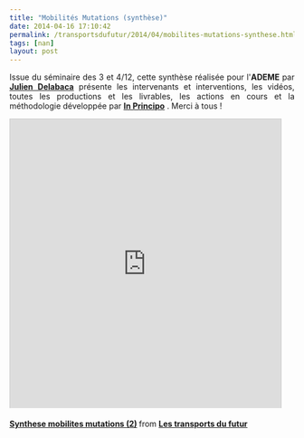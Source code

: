 ```yaml
---
title: "Mobilités Mutations (synthèse)"
date: 2014-04-16 17:10:42
permalink: /transportsdufutur/2014/04/mobilites-mutations-synthese.html
tags: [nan]
layout: post
---
```


<p style="text-align: justify;">Issue du séminaire des 3 et 4/12, cette synthèse réalisée pour l'<strong>ADEME</strong> par <a href="http://www.juliendelabaca.fr/" target="_blank"><strong>Julien Delabaca</strong></a> présente les intervenants et interventions, les vidéos, toutes les productions et les livrables, les actions en cours et la méthodologie développée par <a href="http://www.inprincipo.com/" target="_blank"><strong>In Principo</strong></a> . Merci à tous !</p> <p><iframe allowfullscreen="" frameborder="0" height="511" marginheight="0" marginwidth="0" scrolling="no" src="http://www.slideshare.net/slideshow/embed_code/33603533" style="border: 1px solid #CCC; border-width: 1px 1px 0; margin-bottom: 5px; max-width: 100%;" width="479"> </iframe></p> <div style="margin-bottom: 5px;"><strong> <a href="https://fr.slideshare.net/transportsdufutur/synthese-mobilites-mutations-2" target="_blank" title="Synthese mobilites mutations (2)">Synthese mobilites mutations (2)</a> </strong> from <strong><a href="http://www.slideshare.net/transportsdufutur" target="_blank">Les transports du futur</a></strong></div>
